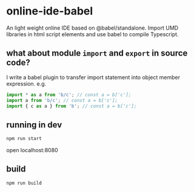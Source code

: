 # online-ide-babel
An light weight online IDE based on @babel/standalone. Import UMD libraries in html script elements and use babel to compile Typescript.

## what about module `import` and `export` in source code?
I write a babel plugin to transfer import statement into object member expression. e.g.
```typescript
import * as a from 'b/c'; // const a = b['c'];
import a from 'b/c'; // const a = b['c'];
import { c as a } from 'b'; // const a = b['c'];
```

## running in dev
```bash
npm run start
```
open localhost:8080

## build
```bash
npm run build
```

